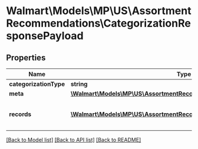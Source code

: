# Walmart\Models\MP\US\AssortmentRecommendations\CategorizationResponsePayload

## Properties

Name | Type | Description | Notes
------------ | ------------- | ------------- | -------------
**categorizationType** | **string** | | Attribute | Description | Data Type | | --- | ----------- | ------- | | BRAND | To get list of brands which are associated with the assortment recommendations | string | | CATEGORY | To get list of categories which are associated with the assortment recommendations | string | | [optional]
**meta** | [**\Walmart\Models\MP\US\AssortmentRecommendations\MetaDataResponse**](MetaDataResponse.md) |  | [optional]
**records** | [**\Walmart\Models\MP\US\AssortmentRecommendations\CategorizationFacet[]**](CategorizationFacet.md) | Information of item recommendations based on the categorizationType. | [optional]


[[Back to Model list]](./) [[Back to API list]](../../../../../README.md#supported-apis) [[Back to README]](../../../../../README.md)
